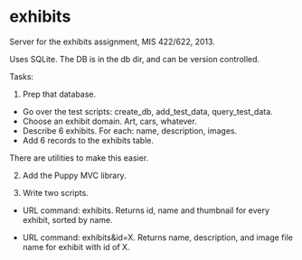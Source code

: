 exhibits
========

Server for the exhibits assignment, MIS 422/622, 2013.

Uses SQLite. The DB is in the db dir, and can be version controlled.

Tasks: 

1. Prep that database.

* Go over the test scripts: create_db, add_test_data, query_test_data.
* Choose an exhibit domain. Art, cars, whatever. 
* Describe 6 exhibits. For each: name, description, images.
* Add 6 records to the exhibits table.

There are utilities to make this easier.

2. Add the Puppy MVC library.

3. Write two scripts. 

* URL command: exhibits. Returns id, name and thumbnail for every exhibit, 
sorted by name.

* URL command: exhibits&id=X. Returns name, description, and image file 
name for exhibit with id of X. 
